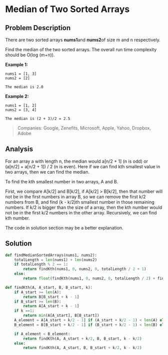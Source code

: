# Median of Two Sorted Arrays

## Problem Description

There are two sorted arrays **nums1**and **nums2**of size m and n respectively.

Find the median of the two sorted arrays. The overall run time complexity should be O\(log \(m+n\)\).

**Example 1:**

```
nums1 = [1, 3]
nums2 = [2]

The median is 2.0
```

**Example 2:**

```
nums1 = [1, 2]
nums2 = [3, 4]

The median is (2 + 3)/2 = 2.5
```

> Companies: Google, Zenefits, Microsoft, Apple, Yahoo, Dropbox, Adobe

## Analysis

For an array a with length n, the median would a\[n/2 + 1\] \(n is odd\) or \(a\[n/2\] + a\[n/2 + 1\]\) / 2 \(n is even\). Here if we can find kth smallest value in two arrays, then we can find the median.

To find the kth smallest number in two arrays, A and B.

First, we compare A\[k/2\] and B\[k/2\], if A\[k/2\] &gt; B\[k/2\], then that number will not be in the first numbers in array B, so we can remove the first k/2 numbers from B, and find \(k - k/2\)th smallest number in those remaining numbers. If k/2 is bigger than the size of a array, then the kth number would not be in the first k/2 numbers in the other array. Recursively, we can find kth number.

The code in solution section may be a better explanation.



## Solution

```py
def findMedianSortedArrays(nums1, nums2):
    totalLength = len(nums1) + len(nums2)
    if totalLength % 2 == 1:
        return findKth(nums1, 0, nums2, 0, totalLength / 2 + 1)
    else:
        return float(findKth(nums1, 0, nums2, 0, totalLength / 2) + findKth(nums1, 0, nums2, 0, totalLength / 2 + 1)) / 2.0

def findKth(A, A_start, B, B_start, k):
    if A_start >= len(A):
        return B[B_start + k - 1]
    if B_start >= len(B):
        return A[A_start + k - 1]
    if k ==1:
        return min(A[A_start], B[B_start])
    A_element = A[A_start + k/2 - 1] if (A_start + k/2 - 1) < len(A) else sys.maxint
    B_element = B[B_start + k/2 - 1] if (B_start + k/2 - 1) < len(B) else sys.maxint

    if A_element < B_element:
        return findKth(A, A_start + k/2, B, B_start, k - k/2)
    else:
        return findKth(A, A_start, B, B_start + k/2, k - k/2)
```



